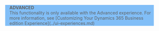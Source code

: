 <blockquote STYLE="background: #81BEF7;border-left:None"><b>ADVANCED</b><br />This functionality is only available with the Advanced experience. For more information, see [Customizing Your Dynamics 365 Business edition  Experience](../ui-experiences.md) </blockquote>
